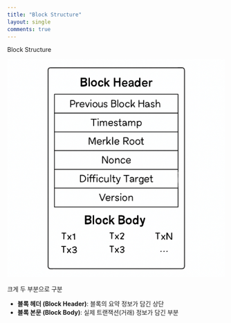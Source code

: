 ```yaml
---
title: "Block Structure"
layout: single
comments: true
---
```


Block Structure

![block structure](/assets/images/block_structure.png)

크게 두 부분으로 구분
- **블록 헤더 (Block Header)**: 블록의 요약 정보가 담긴 상단
- **블록 본문 (Block Body)**: 실제 트랜잭션(거래) 정보가 담긴 부분
